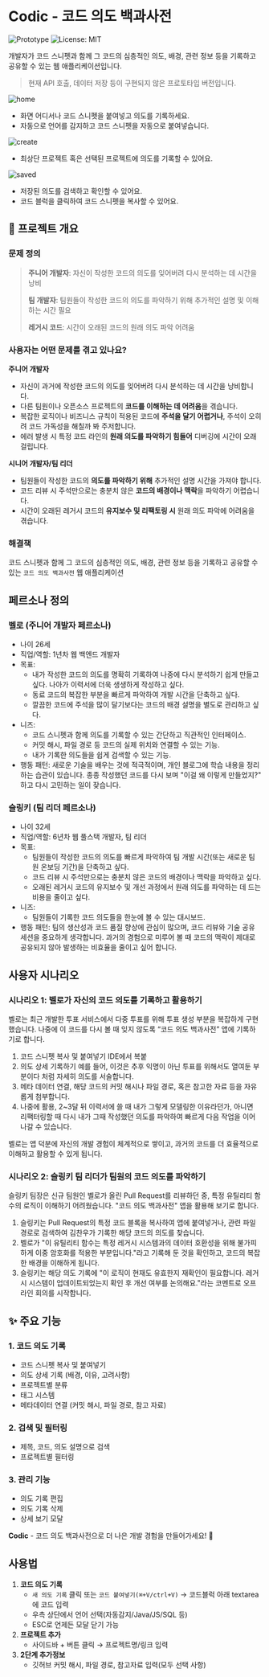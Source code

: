 # Codic - 코드 의도 백과사전

![Prototype](https://img.shields.io/badge/status-prototype-yellow)
![License: MIT](https://img.shields.io/badge/license-MIT-green.svg)

개발자가 코드 스니펫과 함께 그 코드의 심층적인 의도, 배경, 관련 정보 등을 기록하고 공유할 수 있는 웹 애플리케이션입니다.

> 현재 API 호출, 데이터 저장 등이 구현되지 않은 프로토타입 버전입니다.

![home](images/home.png)

- 화면 어디서나 코드 스니펫을 붙여넣고 의도를 기록하세요.
- 자동으로 언어를 감지하고 코드 스니펫을 자동으로 붙여넣습니다.

![create](images/create.png)

- 최상단 프로젝트 혹은 선택된 프로젝트에 의도를 기록할 수 있어요.

![saved](images/saved.png)

- 저장된 의도를 검색하고 확인할 수 있어요.
- 코드 블럭을 클릭하여 코드 스니펫을 복사할 수 있어요.

## 🎯 프로젝트 개요

### 문제 정의

> **주니어 개발자**: 자신이 작성한 코드의 의도를 잊어버려 다시 분석하는 데 시간을 낭비
>
> **팀 개발자**: 팀원들이 작성한 코드의 의도를 파악하기 위해 추가적인 설명 및 이해하는 시간 필요
>
> **레거시 코드**: 시간이 오래된 코드의 원래 의도 파악 어려움

### 사용자는 어떤 문제를 겪고 있나요?

**주니어 개발자**

- 자신이 과거에 작성한 코드의 의도를 잊어버려 다시 분석하는 데 시간을 낭비합니다.
- 다른 팀원이나 오픈소스 프로젝트의 **코드를 이해하는 데 어려움**을 겪습니다.
- 복잡한 로직이나 비즈니스 규칙이 적용된 코드에 **주석을 달기 어렵거나**, 주석이 오히려 코드 가독성을 해칠까 봐 주저합니다.
- 에러 발생 시 특정 코드 라인의 **원래 의도를 파악하기 힘들어** 디버깅에 시간이 오래 걸립니다.

**시니어 개발자/팀 리더**

- 팀원들이 작성한 코드의 **의도를 파악하기 위해** 추가적인 설명 시간을 가져야 합니다.
- 코드 리뷰 시 주석만으로는 충분치 않은 **코드의 배경이나 맥락**을 파악하기 어렵습니다.
- 시간이 오래된 레거시 코드의 **유지보수 및 리팩토링 시** 원래 의도 파악에 어려움을 겪습니다.

### 해결책

코드 스니펫과 함께 그 코드의 심층적인 의도, 배경, 관련 정보 등을 기록하고 공유할 수 있는 `코드 의도 백과사전` 웹 애플리케이션

## 페르소나 정의

### 벨로 (주니어 개발자 페르소나)

- 나이 26세
- 직업/역할: 1년차 웹 백엔드 개발자
- 목표:
  - 내가 작성한 코드의 의도를 명확히 기록하여 나중에 다시 분석하기 쉽게 만들고 싶다. 나아가 이력서에 더욱 생생하게 작성하고 싶다.
  - 동료 코드의 복잡한 부분을 빠르게 파악하여 개발 시간을 단축하고 싶다.
  - 깔끔한 코드에 주석을 많이 달기보다는 코드의 배경 설명을 별도로 관리하고 싶다.
- 니즈:
  - 코드 스니펫과 함께 의도를 기록할 수 있는 간단하고 직관적인 인터페이스.
  - 커밋 해시, 파일 경로 등 코드의 실제 위치와 연결할 수 있는 기능.
  - 내가 기록한 의도들을 쉽게 검색할 수 있는 기능.
- 행동 패턴: 새로운 기술을 배우는 것에 적극적이며, 개인 블로그에 학습 내용을 정리하는 습관이 있습니다. 종종 작성했던 코드를 다시 보며 "이걸 왜 이렇게 만들었지?" 하고 다시 고민하는 일이 잦습니다.

### 슬링키 (팀 리더 페르소나)

- 나이 32세
- 직업/역할: 6년차 웹 풀스택 개발자, 팀 리더
- 목표:
  - 팀원들이 작성한 코드의 의도를 빠르게 파악하여 팀 개발 시간(또는 새로운 팀원 온보딩 기간)을 단축하고 싶다.
  - 코드 리뷰 시 주석만으로는 충분치 않은 코드의 배경이나 맥락을 파악하고 싶다.
  - 오래된 레거시 코드의 유지보수 및 개선 과정에서 원래 의도를 파악하는 데 드는 비용을 줄이고 싶다.
- 니즈:
  - 팀원들이 기록한 코드 의도들을 한눈에 볼 수 있는 대시보드.
- 행동 패턴: 팀의 생산성과 코드 품질 향상에 관심이 많으며, 코드 리뷰와 기술 공유 세션을 중요하게 생각합니다. 과거의 경험으로 미루어 볼 때 코드의 맥락이 제대로 공유되지 않아 발생하는 비효율을 줄이고 싶어 합니다.

## 사용자 시나리오

### 시나리오 1: 벨로가 자신의 코드 의도를 기록하고 활용하기

벨로는 최근 개발한 투표 서비스에서 다중 투표를 위해 투표 생성 부분을 복잡하게 구현했습니다. 나중에 이 코드를 다시 볼 때 잊지 않도록 “코드 의도 백과사전” 앱에 기록하기로 합니다.

1. 코드 스니펫 복사 및 붙여넣기 IDE에서 복붙
2. 의도 상세 기록하기 예를 들어, 이것은 추후 익명이 아닌 투표를 위해서도 열여둔 부분이다 처럼 자세히 의도를 서술합니다.
3. 메타 데이터 연결, 해당 코드의 커밋 해시나 파일 경로, 혹은 참고한 자료 등을 자유롭게 첨부합니다.
4. 나중에 활용, 2~3달 뒤 이력서에 쓸 때 내가 그렇게 모델링한 이유라던가, 아니면 리팩터링할 때 다시 내가 그때 작성했던 의도를 파악하여 빠르게 다음 작업을 이어나갈 수 있습니다.

벨로는 앱 덕분에 자신의 개발 경험이 체계적으로 쌓이고, 과거의 코드를 더 효율적으로 이해하고 활용할 수 있게 됩니다.

### 시나리오 2: 슬링키 팀 리더가 팀원의 코드 의도를 파악하기

슬링키 팀장은 신규 팀원인 벨로가 올린 Pull Request를 리뷰하던 중, 특정 유틸리티 함수의 로직이 이해하기 어려웠습니다. "코드 의도 백과사전" 앱을 활용해 보기로 합니다.

1. 슬링키는 Pull Request의 특정 코드 블록을 복사하여 앱에 붙여넣거나, 관련 파일 경로로 검색하여 김찬우가 기록한 해당 코드의 의도를 찾습니다.
2. 벨로가 "이 유틸리티 함수는 특정 레거시 시스템과의 데이터 호환성을 위해 불가피하게 이중 암호화를 적용한 부분입니다."라고 기록해 둔 것을 확인하고, 코드의 복잡한 배경을 이해하게 됩니다.
3. 슬링키는 해당 의도 기록에 "이 로직이 현재도 유효한지 재확인이 필요합니다. 레거시 시스템이 업데이트되었는지 확인 후 개선 여부를 논의해요."라는 코멘트로 오프라인 회의를 시작합니다.

## ✨ 주요 기능

### 1. 코드 의도 기록

- 코드 스니펫 복사 및 붙여넣기
- 의도 상세 기록 (배경, 이유, 고려사항)
- 프로젝트별 분류
- 태그 시스템
- 메타데이터 연결 (커밋 해시, 파일 경로, 참고 자료)

### 2. 검색 및 필터링

- 제목, 코드, 의도 설명으로 검색
- 프로젝트별 필터링

### 3. 관리 기능

- 의도 기록 편집
- 의도 기록 삭제
- 상세 보기 모달

**Codic** - 코드 의도 백과사전으로 더 나은 개발 경험을 만들어가세요! 🚀

## 사용법

1. **코드 의도 기록**
   - `새 의도 기록` 클릭 또는 `코드 붙여넣기(⌘+V/ctrl+V)` → 코드블럭 아래 textarea에 코드 입력
   - 우측 상단에서 언어 선택(자동감지/Java/JS/SQL 등)
   - ESC로 언제든 모달 닫기 가능
2. **프로젝트 추가**
   - 사이드바 + 버튼 클릭 → 프로젝트명/링크 입력
3. **2단계 추가정보**
   - 깃허브 커밋 해시, 파일 경로, 참고자료 입력(모두 선택 사항)
